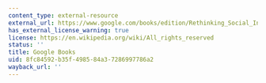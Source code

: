 ```yaml
---
content_type: external-resource
external_url: https://www.google.com/books/edition/Rethinking_Social_Inquiry/1VQK7EGohB4C?hl=en&gbpv=1
has_external_license_warning: true
license: https://en.wikipedia.org/wiki/All_rights_reserved
status: ''
title: Google Books
uid: 8fc84592-b35f-4985-84a3-7286997786a2
wayback_url: ''
---
```

